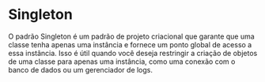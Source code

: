 # Singleton

O padrão Singleton é um padrão de projeto criacional que garante que uma classe tenha apenas uma instância e fornece um ponto global de acesso a essa instância. Isso é útil quando você deseja restringir a criação de objetos de uma classe para apenas uma instância, como uma conexão  com o banco de dados ou um gerenciador de logs.